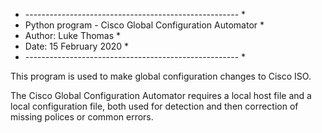 * ----------------------------------------------------- *
* Python program - Cisco Global Configuration Automator *
* Author: Luke Thomas                                   *
* Date: 15 February 2020                                *
* ----------------------------------------------------- *

This program is used to make global configuration changes to Cisco ISO. 

The Cisco Global Configuration Automator requires a local host file and a local configuration file, both used for detection and then correction of missing polices or common errors.

